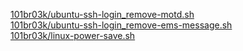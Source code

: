 [101br03k/ubuntu-ssh-login_remove-motd.sh](https://gist.github.com/101br03k/3ba3c1e108a39cb04011b82b0cf382d1) <br>
[101br03k/ubuntu-ssh-login_remove-ems-message.sh](https://gist.github.com/101br03k/3ba3c1e108a39cb04011b82b0cf382d1) <br>
[101br03k/linux-power-save.sh](https://gist.github.com/101br03k/875afc1ef7a6215e2c590941220e81f3) <br>
